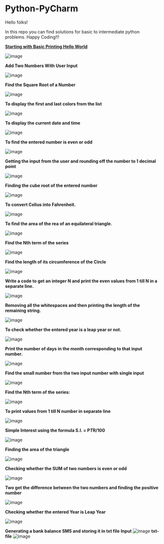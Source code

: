 # Python-PyCharm

Hello folks!

In this repo you can find solutions for basic to intermediate python problems.
Happy Coding!!!

[**Starting with Basic Printing Hello World**](https://www.udemy.com/share/103J8C3@sT1rBEuab5y1QcrngWitgF0zEHNWbRKVEMj9v-RKVnIEbSB4m8-q4eX312PnYSLj/)

![image](https://user-images.githubusercontent.com/88196747/130356335-f583edf9-2654-4e23-90e6-04f51c852a30.png)

**Add Two Numbers With User Input**

![image](https://user-images.githubusercontent.com/88196747/130484230-794414b1-600b-40bd-99ab-bef87b9529e8.png)

**Find the Square Root of a Number**

![image](https://user-images.githubusercontent.com/88196747/130652904-ea0cf7f2-df71-4fc0-856e-2e3e08bb06e3.png)

**To display the first and last colors from the list**

![image](https://user-images.githubusercontent.com/88196747/130794383-9e14becf-4f48-421b-ae90-7d2a58fce024.png)

**To display the current date and time**

![image](https://user-images.githubusercontent.com/88196747/131056391-b541601e-3e98-484c-84af-3c9b8fc32c78.png)

**To find the entered number is even or odd**

![image](https://user-images.githubusercontent.com/88196747/131219025-31ef4eeb-66eb-4a39-b56b-7d443ca93eca.png)

**Getting the input from the user and rounding off the number to 1 decimal point**

![image](https://user-images.githubusercontent.com/88196747/131252705-25034733-25d1-4411-b49b-e4249e1ad7f5.png)

**Finding the cube root of the entered number**

![image](https://user-images.githubusercontent.com/88196747/131338350-7b4b8df8-6f71-459d-8cdb-e628c51955d2.png)

**To convert  Celius into Fahrenheit.**

![image](https://user-images.githubusercontent.com/88196747/131518094-f5132663-3225-4759-b80a-598f0ad09ae5.png)

**To find the area of the rea of an equilateral triangle.**


![image](https://user-images.githubusercontent.com/88196747/131676774-3e8d14b7-db74-4af4-8743-5c10d03ce095.png)

**Find the Nth term of the series**

![image](https://user-images.githubusercontent.com/88196747/131839311-b7165426-75ee-4755-99e9-f78f363a3469.png)

**Find the length of its circumference of the Circle**

![image](https://user-images.githubusercontent.com/88196747/131956762-554be061-deec-427f-a839-0d94ff01d992.png)

**Write a code to get an integer N and print the even values from 1 till N in a separate line.**

![image](https://user-images.githubusercontent.com/88196747/132095032-902eac3c-c65c-4014-91c3-ebba33b3581c.png)

**Removing all the whitespaces and then printing the length of the remaining string.**

![image](https://user-images.githubusercontent.com/88196747/132127518-33006bec-6cf4-4ca7-b110-656917b32608.png)

**To check whether the entered year is a leap year or not.**

![image](https://user-images.githubusercontent.com/88196747/132224573-0bed3ee3-9f32-491c-84d4-64d2a756baa1.png)

**Print the number of days in the month corresponding to that input number.**

![image](https://user-images.githubusercontent.com/88196747/132329191-70a4e67a-3fa2-45d1-9132-bcb83698a170.png)

**Find the small number from the two input number with single input**

![image](https://user-images.githubusercontent.com/88196747/132509148-bcf392f8-f119-43fd-84f4-580429f5e6d5.png)

**Find the Nth term of the series:**

![image](https://user-images.githubusercontent.com/88196747/132663986-abd55090-23a9-4137-9f87-851f348b26a8.png)

**To print values from 1 till N number in separate line**

![image](https://user-images.githubusercontent.com/88196747/132857242-8a3d8851-7f20-4ae2-ba99-9efd8ba08eb1.png)

**Simple Interest using the formula  S.I. = P*T*R/100**

![image](https://user-images.githubusercontent.com/88196747/132946345-067bcbfe-ff9e-442f-b47c-f63b52bd7fc6.png)

**Finding the area of the triangle**

![image](https://user-images.githubusercontent.com/88196747/132986647-b44ee930-dde5-4b48-a8fa-6c142698bf5e.png)

**Checking whether the SUM of two numbers is even or odd**

![image](https://user-images.githubusercontent.com/88196747/133080126-83bee775-ed14-4c20-aacb-9babaf612e31.png)

**Two get the difference between the two numbers and finding the positive number**

![image](https://user-images.githubusercontent.com/88196747/133251524-40f6edc6-554e-433a-b2e4-94a3bfdcc8a9.png)

**Checking whether the entered Year is Leap Year**

![image](https://user-images.githubusercontent.com/88196747/133474527-52395319-be6a-4b67-9a07-166c65cfd4d0.png)

**Generating a bank balance SMS and storing it in txt file**
**Input**
![image](https://user-images.githubusercontent.com/88196747/133928253-8edea9b2-671e-45ef-895d-a1f77bc25537.png)
**txt-file**
![image](https://user-images.githubusercontent.com/88196747/133928343-ab3633da-3100-41d9-9de5-8652d85abd2f.png)






